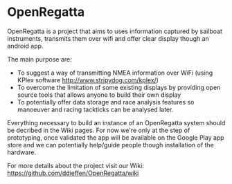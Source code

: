 OpenRegatta
===========

OpenRegatta is a project that aims to uses information captured by sailboat instruments, transmits them over wifi and offer clear display though an android app.

The main purpose are:
- To suggest a way of transmitting NMEA information over WiFi (using KPlex software http://www.stripydog.com/kplex/)
- To overcome the limitation of some existing displays by providing open source tools that allows anyone to build their own display
- To potentially offer data storage and race analysis features so manoeuver and racing tackticks can be analysed later.

Everything necessary to build an instance of an OpenRegatta system should be decribed in the Wiki pages. For now we're only at the step of prototyping, once validated the app will be available on the Google Play app store and we can potentially help/guide people though installation of the hardware.

For more details about the project visit our Wiki: https://github.com/ddieffen/OpenRegatta/wiki
